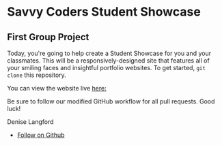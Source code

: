 # Savvy Coders Student Showcase
## First Group Project

Today, you're going to help create a Student Showcase for you and your classmates. This will be a responsively-designed site that features all of your smiling faces and insightful portfolio websites. To get started, `git clone` this repository.

You can view the website live [here:](http://twp3.netlify.com)

Be sure to follow our modified GitHub workflow for all pull requests. Good luck!

<!-- Example -->
Denise Langford
+ [Follow on Github](https://github.com/mdlangford)

